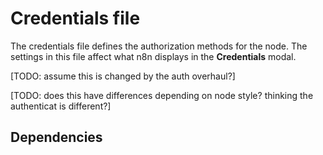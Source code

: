 # Credentials file

The credentials file defines the authorization methods for the node. The settings in this file affect what n8n displays in the **Credentials** modal.

[TODO: assume this is changed by the auth overhaul?]

[TODO: does this have differences depending on node style? thinking the authenticat is different?]

## Dependencies